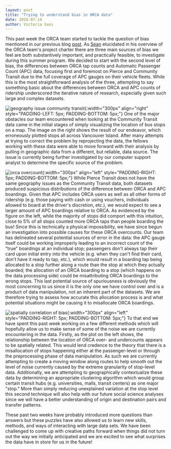 ```yaml
---
layout: post
title: "Trying to understand bias in ORCA data"
date: 2016-07-14
author: Victoria Sass
---
```


This past week the ORCA team started to tackle the question of bias mentioned in our previous blog [post](https://uwescience.github.io/DSSG2016//2016/07/05/orca-week-3.html). As [Sean](https://uwescience.github.io/DSSG2016//2016/06/24/sean-intro.html) elucidated in his overview of the ORCA team's project charter there are three main sources of bias we feel are both substantively important, and practically feasible, to investigate during this summer program. We decided to start with the second level of bias, the differences between ORCA tap counts and Automatic Passenger Count (APC) data, focusing first and foremost on Pierce and Community Transit due to the full coverage of APC gauges on their vehicle fleets. While this is the most straightforward analysis of the three, attempting to say something basic about the differences between ORCA and APC counts of ridership underscored the iterative nature of research, especially given such large and complex datasets. 

![geography issue community transit]({{site.url}}/assets/images/WrongCT_APC.png){:width="300px" align="right" style="PADDING-LEFT: 5px; PADDING-BOTTOM: 5px;"} One of the major obstacles our team encountered when looking at the Community Transit data came in the initial stages of simply visualizing the location of bus stops on a map. The image on the right shows the result of our endeavor, which erroneously plotted stops all across Vancouver Island. After many attempts at trying to correct the problem by reprojecting the data, the fellows working with these data were able to move forward with their analysis by pulling in geographic data from a different, but reliable, data source. The issue is currently being further investigated by our computer support analyst to determine the specific source of the problem.

![orca overcount]({{site.url}}/assets/images/WrongCT_.png){:width="300px" align="left" style="PADDING-RIGHT: 5px; PADDING-BOTTOM: 5px;"} While Pierce Transit does not have the same geography issues as the Community Transit data, both datasets produced suspicious distributions of the difference between ORCA and APC boardings. Given that APC includes ORCA users as well as all other forms of ridership (e.g. those paying with cash or using vouchers, individuals allowed to board at the driver's discretion, etc.), we would expect to see a larger amount of APC boardings relative to ORCA. As evidenced by the figure on the left, while the majority of stops did comport with this intuition, close to 5% of all stops counted more ORCA taps than people boarding the bus! Since this is technically a physical impossibility, we have since begun an investigation into possible causes for these ORCA overcounts. Our team has delineated several potential sources of error in the data: the APC gauge itself could be working improperly leading to an incorrect count of the "true" boardings at an individual stop; passengers don't always tap their card upon initial entry into the vehicle (e.g. when they can't find their card, don't have it ready to tap, etc.), which would result in a boarding tap being allocated to a stop further along a route than the stop at which they actually boarded; the allocation of an ORCA boarding to a stop (which happens on the data processing side) could be misattributing ORCA boardings to the wrong stops. This last potential source of spuriousness is obviously the most concerning to us since it is the only one we have control over and is a product of data manipulation, not an inherent part of the datasets. We are therefore trying to assess how accurate this allocation process is and what potential situations might be causing it to misallocate ORCA boardings. 

![spatially correlation of bias]({{site.url}}/assets/images/pt_orca_most_biased.png){:width="300px" align="left" style="PADDING-RIGHT: 5px; PADDING-BOTTOM: 5px;"} To that end we have spent this past week working on a few different methods which will hopefully allow us to make sense of some of the noise we are currently encountering in the data. Firstly, as the plot on the left shows, the relationship between the location of ORCA over- and undercounts appears to be spatially related. This would lend credence to the theory that there is a misallocation of stops happening either at the passenger-level or through the preprocessing phase of data manipulation. As such we are currently attempting to create a moving window along routes to help smooth out the level of noise currently caused by the extreme granularity of stop-level data. Additionally, we are attempting to geographically contextualize these data by determining an appropriate clustering algorithm which would group certain transit hubs (e.g. universities, malls, transit centers) as one major "stop." More than simply reducing unexplained variation at the stop level this second technique will also help with our future social science analyses since we will have a better understanding of origin and destination pairs and transfer patterns.

These past two weeks have probably introduced more questions than answers but these puzzles have also allowed us to learn new skills, methods, and ways of interacting with large data sets. We have been challenged to come up with creative paths forward when things did not turn out the way we initially anticipated and we are excited to see what surprises the data have in store for us in the future!




